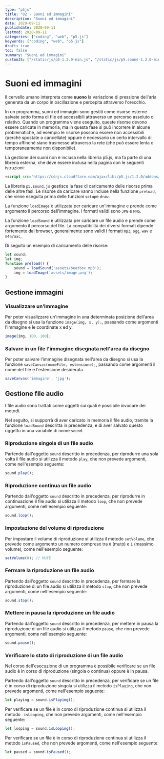 ```yaml
---
type: "p5js"
title: "02 - Suoni ed immagini"
description: "Suoni ed immagini"
date: 2020-09-11
publishdate: 2020-09-11
lastmod: 2020-09-11
categories: ["coding", "web", "p5.js"]
keywords: ["coding", "web", "p5.js"]
draft: true
toc: false
summary: "Suoni ed immagini"
customJS: ["/static/js/p5-1.2.0-min.js", "/static/js/p5.sound-1.2.0-min.js"]
---
```


# Suoni ed immagini

Il cervello umano interpreta come **suono** la variazione di pressione dell'aria generata da un corpo in oscillazione e  percepita attraverso l'orecchio.

In un programma, suoni ed immagini sono gestiti come risorse esterne salvate sotto forma di file ed accessibili attraverso un percorso assoluto o relativo. Quando un programma viene eseguito, queste risorse devono essere caricate in memoria, ma in questa fase si può incorrere in alcune problematiche, ad esempio le risorse possono essere non accessibili (perché spostate o cancellate) oppure è necessario un certo intervallo di tempo affinché siano trasmesse attraverso la rete (che può essere lenta o temporaneamente non disponibile).

La gestione dei suoni non è inclusa nella libreria p5.js, ma fa parte di una libreria esterna, che deve essere inclusa nella pagina con le seguenti istruzioni:

```html
<script src="https://cdnjs.cloudflare.com/ajax/libs/p5.js/1.2.0/addons/p5.sound.min.js"></script>
```

La libreria ``p5.sound.js`` gestisce la fase di caricamento delle risorse prima delle altre fasi. Le risorse da caricare vanno incluse nella funzione ``preload``, che viene eseguita prima delle funzioni ``setup``e ``draw``.

La funzione ``loadImage`` è utilizzata per caricare un'immagine e prende come argomento il percorso dell'immagine. I formati validi sono ``JPG`` e ``PNG``.

La funzione ``loadSound`` è utilizzata per caricare un file audio e prende come argomento il percorso del file. La compatibilità dei diversi formati dipende fortemente dal browser, generalmente sono validi i formati ``mp3``, ``ogg``, ``wav`` e ``m4a/aac``,

Di seguito un esempio di caricamento delle risorse:

```javascript
let sound;
let img;
function preload() {
    sound = loadSound('assets/beatbox.mp3');
    img = loadImage('assets/image.png');
}
```

## Gestione immagini

### Visualizzare un'immagine

Per poter visualizzare un'immagine in una determinata posizione dell'area da disegno si usa la funzione ``image(img, x, y);``, passando come argomenti l'immagine e le coordinate x ed y.

```javascript
image(img, 100, 100);
```

### Salvare in un file l'immagine disegnata nell'area da disegno

Per poter salvare l'immagine disegnata nell'area da disegno si usa la funzione ``saveCanvas(nomeFile, estensione);``, passando come argomenti il nome del file e l'estensione desiderata.

```javascript
saveCanvas('immagine', 'jpg');
```

## Gestione file audio

I file audio sono trattati come oggetti sui quali è possibile invocare dei metodi.

Nel seguito, si supporrà di aver caricato in memoria il file audio, tramite la funzione ``loadSound`` descritta in precedenza, e di aver salvato questo oggetto in una variabile di nome ``sound``.

### Riproduzione singola di un file audio

Partendo dall'oggetto ``sound`` descritto in precedenza, per riprodurre una sola volta il file audio si utilizza il metodo ``play``, che non prevede argomenti, come nell'esempio seguente:

```javascript
sound.play();
```

### Riproduzione continua un file audio

Partendo dall'oggetto ``sound`` descritto in precedenza, per riprodurre in continuazione il file audio si utilizza il metodo ``loop``, che non prevede argomenti, come nell'esempio seguente:

```javascript
sound.loop();
```

### Impostazione del volume di riproduzione

Per impostare il volume di riproduzione si utilizza il metodo ``setVolume``, che prevede come argomento un numero compreso tra ``0`` (muto) e ``1`` (massimo volume), come nell'esempio seguente:

```javascript
setVolume(0); // MUTE
```

### Fermare la riproduzione un file audio

Partendo dall'oggetto ``sound`` descritto in precedenza, per fermare la riproduzione di un file audio si utilizza il metodo ``stop``, che non prevede argomenti, come nell'esempio seguente:

```javascript
sound.stop();
```

### Mettere in pausa la riproduzione un file audio

Partendo dall'oggetto ``sound`` descritto in precedenza, per mettere in pausa la riproduzione di un file audio si utilizza il metodo ``pause``, che non prevede argomenti, come nell'esempio seguente:

```javascript
sound.pause();
```

### Verificare lo stato di riproduzione di un file audio

Nel corso dell'esecuzione di un programma è possibile verificare se un file audio è in corso di riproduzione (singola o continua) oppure è in pausa.

Partendo dall'oggetto ``sound`` descritto in precedenza, per verificare se un file è in corso di riproduzione singola si utilizza il metodo ``isPlaying``, che non prevede argomenti, come nell'esempio seguente:

```javascript
let playing = sound.isPlaying();
```

Per verificare se un file è in corso di riproduzione continua si utilizza il metodo `` isLooping``, che non prevede argomenti, come nell'esempio seguente:

```javascript
let looping = sound.isLooping();
```

Per verificare se un file è in corso di riproduzione continua si utilizza il metodo ``isPaused``, che non prevede argomenti, come nell'esempio seguente:

```javascript
let paused = sound.isPaused();
```

<!-- TODO  aggiungere descrizione dei metodi
    duration()
    currentTime()
    channels()
    sampleRate()
-->
